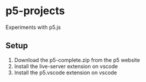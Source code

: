 # p5-projects
Experiments with p5.js

## Setup

1. Download the p5-complete.zip from the p5 website
2. Install the live-server extension on vscode
3. Install the p5.vscode extension on vscode

